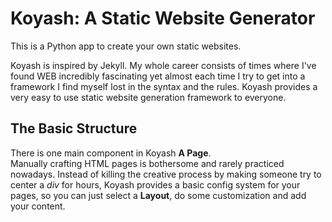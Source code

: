 # Koyash: A Static Website Generator

This is a Python app to create your own static websites.

Koyash is inspired by Jekyll. My whole career consists of times where I've found WEB incredibly fascinating yet almost each time I try to get into a framework I find myself lost in the syntax and the rules. Koyash provides a very easy to use static website generation framework to everyone.

## The Basic Structure

There is one main component in Koyash **A Page**. \
Manually crafting HTML pages is bothersome and rarely practiced nowadays. Instead of killing the creative process by making someone try to center a _div_ for hours, Koyash provides a basic config system for your pages, so you can just select a **Layout**, do some customization and add your content.
